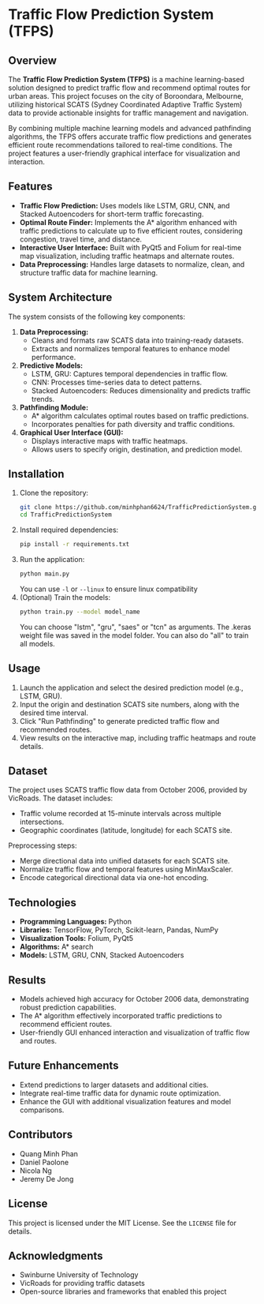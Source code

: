 
# Traffic Flow Prediction System (TFPS)

## Overview
The **Traffic Flow Prediction System (TFPS)** is a machine learning-based solution designed to predict traffic flow and recommend optimal routes for urban areas. This project focuses on the city of Boroondara, Melbourne, utilizing historical SCATS (Sydney Coordinated Adaptive Traffic System) data to provide actionable insights for traffic management and navigation.

By combining multiple machine learning models and advanced pathfinding algorithms, the TFPS offers accurate traffic flow predictions and generates efficient route recommendations tailored to real-time conditions. The project features a user-friendly graphical interface for visualization and interaction.

## Features
- **Traffic Flow Prediction:** Uses models like LSTM, GRU, CNN, and Stacked Autoencoders for short-term traffic forecasting.
- **Optimal Route Finder:** Implements the A* algorithm enhanced with traffic predictions to calculate up to five efficient routes, considering congestion, travel time, and distance.
- **Interactive User Interface:** Built with PyQt5 and Folium for real-time map visualization, including traffic heatmaps and alternate routes.
- **Data Preprocessing:** Handles large datasets to normalize, clean, and structure traffic data for machine learning.

## System Architecture
The system consists of the following key components:
1. **Data Preprocessing:**
   - Cleans and formats raw SCATS data into training-ready datasets.
   - Extracts and normalizes temporal features to enhance model performance.
2. **Predictive Models:**
   - LSTM, GRU: Captures temporal dependencies in traffic flow.
   - CNN: Processes time-series data to detect patterns.
   - Stacked Autoencoders: Reduces dimensionality and predicts traffic trends.
3. **Pathfinding Module:**
   - A* algorithm calculates optimal routes based on traffic predictions.
   - Incorporates penalties for path diversity and traffic conditions.
4. **Graphical User Interface (GUI):**
   - Displays interactive maps with traffic heatmaps.
   - Allows users to specify origin, destination, and prediction model.

## Installation
1. Clone the repository:
   ```bash
   git clone https://github.com/minhphan6624/TrafficPredictionSystem.git
   cd TrafficPredictionSystem
   ```
2. Install required dependencies:
   ```bash
   pip install -r requirements.txt
   ```
3. Run the application:
   ```bash
   python main.py
   ```
   You can use `-l` or `--linux` to ensure linux compatibility
4. (Optional) Train the models:
   ```bash
   python train.py --model model_name
   ```
   You can choose "lstm", "gru", "saes" or "tcn" as arguments. The .keras weight file was saved in the model folder. You can also do "all" to train all models.

## Usage
1. Launch the application and select the desired prediction model (e.g., LSTM, GRU).
2. Input the origin and destination SCATS site numbers, along with the desired time interval.
3. Click "Run Pathfinding" to generate predicted traffic flow and recommended routes.
4. View results on the interactive map, including traffic heatmaps and route details.

## Dataset
The project uses SCATS traffic flow data from October 2006, provided by VicRoads. The dataset includes:
- Traffic volume recorded at 15-minute intervals across multiple intersections.
- Geographic coordinates (latitude, longitude) for each SCATS site.

Preprocessing steps:
- Merge directional data into unified datasets for each SCATS site.
- Normalize traffic flow and temporal features using MinMaxScaler.
- Encode categorical directional data via one-hot encoding.

## Technologies
- **Programming Languages:** Python
- **Libraries:** TensorFlow, PyTorch, Scikit-learn, Pandas, NumPy
- **Visualization Tools:** Folium, PyQt5
- **Algorithms:** A* search
- **Models:** LSTM, GRU, CNN, Stacked Autoencoders

## Results
- Models achieved high accuracy for October 2006 data, demonstrating robust prediction capabilities.
- The A* algorithm effectively incorporated traffic predictions to recommend efficient routes.
- User-friendly GUI enhanced interaction and visualization of traffic flow and routes.

## Future Enhancements
- Extend predictions to larger datasets and additional cities.
- Integrate real-time traffic data for dynamic route optimization.
- Enhance the GUI with additional visualization features and model comparisons.

## Contributors
- Quang Minh Phan
- Daniel Paolone
- Nicola Ng
- Jeremy De Jong

## License
This project is licensed under the MIT License. See the `LICENSE` file for details.

## Acknowledgments
- Swinburne University of Technology
- VicRoads for providing traffic datasets
- Open-source libraries and frameworks that enabled this project
